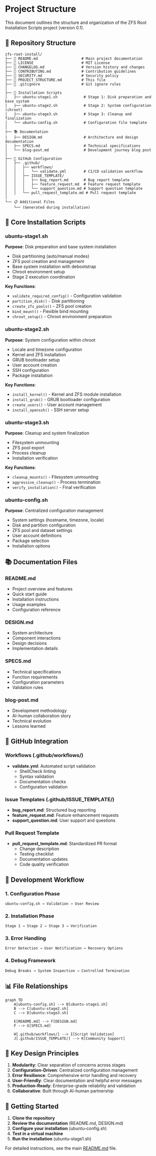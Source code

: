 # Project Structure

This document outlines the structure and organization of the ZFS Root Installation Scripts project (version 0.1).

## 📁 Repository Structure

```
zfs-root-install/
├── 📄 README.md                    # Main project documentation
├── 📄 LICENSE                      # MIT License
├── 📄 CHANGELOG.md                 # Version history and changes
├── 📄 CONTRIBUTING.md              # Contribution guidelines
├── 📄 SECURITY.md                  # Security policy
├── 📄 PROJECT_STRUCTURE.md         # This file
├── 📄 .gitignore                   # Git ignore rules
│
├── 🔧 Installation Scripts
│   ├── ubuntu-stage1.sh            # Stage 1: Disk preparation and base system
│   ├── ubuntu-stage2.sh            # Stage 2: System configuration (chroot)
│   ├── ubuntu-stage3.sh            # Stage 3: Cleanup and finalization
│   └── ubuntu-config.sh            # Configuration file template
│
├── 📚 Documentation
│   ├── DESIGN.md                   # Architecture and design documentation
│   ├── SPECS.md                    # Technical specifications
│   └── blog-post.md                # Development journey blog post
│
├── 🤖 GitHub Configuration
│   ├── .github/
│   │   ├── workflows/
│   │   │   └── validate.yml        # CI/CD validation workflow
│   │   ├── ISSUE_TEMPLATE/
│   │   │   ├── bug_report.md       # Bug report template
│   │   │   ├── feature_request.md  # Feature request template
│   │   │   └── support_question.md # Support question template
│   │   └── pull_request_template.md # Pull request template
│
└── 📋 Additional Files
    └── (Generated during installation)
```

## 🔧 Core Installation Scripts

### ubuntu-stage1.sh
**Purpose**: Disk preparation and base system installation
- Disk partitioning (auto/manual modes)
- ZFS pool creation and management
- Base system installation with debootstrap
- Chroot environment setup
- Stage 2 execution coordination

**Key Functions**:
- `validate_required_config()` - Configuration validation
- `partition_disk()` - Disk partitioning
- `create_zfs_pools()` - ZFS pool creation
- `bind_mount()` - Flexible bind mounting
- `chroot_setup()` - Chroot environment preparation

### ubuntu-stage2.sh
**Purpose**: System configuration within chroot
- Locale and timezone configuration
- Kernel and ZFS installation
- GRUB bootloader setup
- User account creation
- SSH configuration
- Package installation

**Key Functions**:
- `install_kernel()` - Kernel and ZFS module installation
- `install_grub()` - GRUB bootloader configuration
- `create_users()` - User account management
- `install_openssh()` - SSH server setup

### ubuntu-stage3.sh
**Purpose**: Cleanup and system finalization
- Filesystem unmounting
- ZFS pool export
- Process cleanup
- Installation verification

**Key Functions**:
- `cleanup_mounts()` - Filesystem unmounting
- `aggressive_cleanup()` - Process termination
- `verify_installation()` - Final verification

### ubuntu-config.sh
**Purpose**: Centralized configuration management
- System settings (hostname, timezone, locale)
- Disk and partition configuration
- ZFS pool and dataset settings
- User account definitions
- Package selection
- Installation options

## 📚 Documentation Files

### README.md
- Project overview and features
- Quick start guide
- Installation instructions
- Usage examples
- Configuration reference

### DESIGN.md
- System architecture
- Component interactions
- Design decisions
- Implementation details

### SPECS.md
- Technical specifications
- Function requirements
- Configuration parameters
- Validation rules

### blog-post.md
- Development methodology
- AI-human collaboration story
- Technical evolution
- Lessons learned

## 🤖 GitHub Integration

### Workflows (.github/workflows/)
- **validate.yml**: Automated script validation
  - ShellCheck linting
  - Syntax validation
  - Documentation checks
  - Configuration validation

### Issue Templates (.github/ISSUE_TEMPLATE/)
- **bug_report.md**: Structured bug reporting
- **feature_request.md**: Feature enhancement requests
- **support_question.md**: User support and questions

### Pull Request Template
- **pull_request_template.md**: Standardized PR format
  - Change description
  - Testing checklist
  - Documentation updates
  - Code quality verification

## 🔄 Development Workflow

### 1. Configuration Phase
```
ubuntu-config.sh → Validation → User Review
```

### 2. Installation Phase
```
Stage 1 → Stage 2 → Stage 3 → Verification
```

### 3. Error Handling
```
Error Detection → User Notification → Recovery Options
```

### 4. Debug Framework
```
Debug Breaks → System Inspection → Controlled Termination
```

## 📊 File Relationships

```mermaid
graph TD
    A[ubuntu-config.sh] --> B[ubuntu-stage1.sh]
    B --> C[ubuntu-stage2.sh]
    C --> D[ubuntu-stage3.sh]
    
    E[README.md] --> F[DESIGN.md]
    F --> G[SPECS.md]
    
    H[.github/workflows/] --> I[Script Validation]
    J[.github/ISSUE_TEMPLATE/] --> K[Community Support]
```

## 🎯 Key Design Principles

1. **Modularity**: Clear separation of concerns across stages
2. **Configuration-Driven**: Centralized configuration management
3. **Error Resilience**: Comprehensive error handling and recovery
4. **User-Friendly**: Clear documentation and helpful error messages
5. **Production-Ready**: Enterprise-grade reliability and validation
6. **Collaborative**: Built through AI-human partnership

## 🚀 Getting Started

1. **Clone the repository**
2. **Review the documentation** (README.md, DESIGN.md)
3. **Configure your installation** (ubuntu-config.sh)
4. **Test in a virtual machine**
5. **Run the installation** (ubuntu-stage1.sh)

For detailed instructions, see the main [README.md](README.md) file.